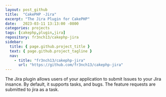 ```yaml
---
layout: post_github
title:  "CakePHP -Jira"
excerpt: "The Jira Plugin for CakePHP"
date:   2023-03-11 13:13:00 -0800
categories: projects
tags: [cakephp,plugin,jira]
repository: fr3nch13/cakephp-jira
sidebar:
  title: { page.github.project_title }
  text: { page.github.project_tagline }
  nav:
    - title: "fr3nch13/cakephp-jira"
      url: "https://github.com/fr3nch13/cakephp-jira" 
---
```


The Jira plugin allows users of your application to submit Issues to your Jira insance.
By default, it supports tasks, and bugs. The feature requests are submitted to jira as a task. 